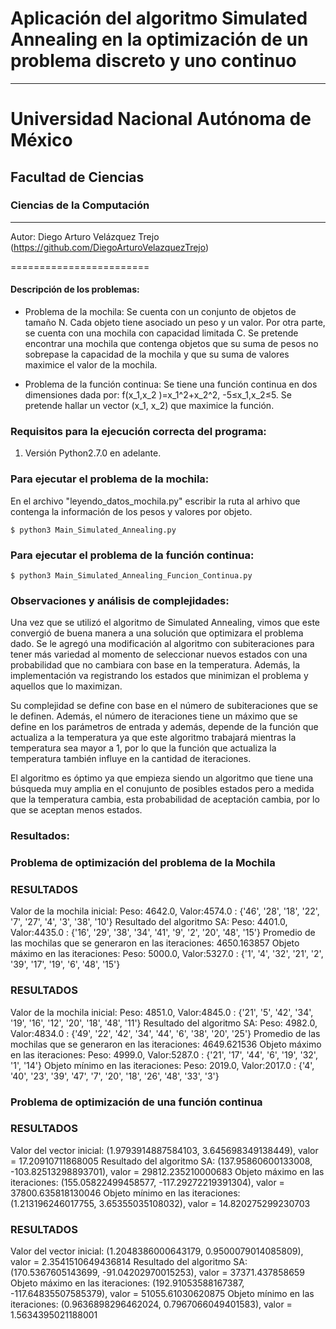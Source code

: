 # Aplicación del algoritmo Simulated Annealing en la optimización de un problema discreto y uno continuo
----
# Universidad Nacional Autónoma de México

## Facultad de Ciencias

### Ciencias de la Computación

----
Autor: Diego Arturo Velázquez Trejo (https://github.com/DiegoArturoVelazquezTrejo)

========================

#### Descripción de los problemas:
  - Problema de la mochila: Se cuenta con un conjunto de objetos de tamaño N. Cada objeto tiene asociado un peso y un valor. Por otra parte, se cuenta con una mochila con capacidad limitada C. Se pretende encontrar una mochila que contenga objetos que su suma de pesos no sobrepase la capacidad de la mochila y que su suma de valores maximice el valor de la mochila.

  - Problema de la función continua: Se tiene una función continua en dos dimensiones dada por: f(x_1,x_2 )=x_1^2+x_2^2, -5≤x_1,x_2≤5.
  Se pretende hallar un vector (x_1, x_2) que maximice la función.

### Requisitos para la ejecución correcta del programa:
  1) Versión Python2.7.0 en adelante.

### Para ejecutar el problema de la mochila:
En el archivo "leyendo_datos_mochila.py" escribir la ruta al arhivo que contenga la información de los pesos y valores por objeto.
```
$ python3 Main_Simulated_Annealing.py
```
### Para ejecutar el problema de la función continua:
```
$ python3 Main_Simulated_Annealing_Funcion_Continua.py
```

### Observaciones y análisis de complejidades:
Una vez que se utilizó el algoritmo de Simulated Annealing, vimos que este convergió de buena manera a una solución que optimizara el problema dado. Se le agregó una modificación al algoritmo con subiteraciones para tener más variedad al momento de seleccionar nuevos estados con una probabilidad que no cambiara con base en la temperatura. Además, la implementación va registrando los estados que minimizan el problema y aquellos que lo maximizan.

Su complejidad se define con base en el número de subiteraciones que se le definen. Además, el número de iteraciones tiene un máximo que se define en los parámetros de entrada y además, depende de la función que actualiza a la temperatura ya que este algoritmo trabajará mientras la temperatura sea mayor a 1, por lo que la función que actualiza la temperatura también influye en la cantidad de iteraciones.

El algoritmo es óptimo ya que empieza siendo un algoritmo que tiene una búsqueda muy amplia en el conujunto de posibles estados pero a medida que la temperatura cambia, esta probabilidad de aceptación cambia, por lo que se aceptan menos estados. 

### Resultados:


### Problema de optimización del problema de la Mochila

### RESULTADOS
Valor de la mochila inicial:
Peso: 4642.0, Valor:4574.0 : {'46', '28', '18', '22', '7', '27', '4', '3', '38', '10'}
Resultado del algoritmo SA:
Peso: 4401.0, Valor:4435.0 : {'16', '29', '38', '34', '41', '9', '2', '20', '48', '15'}
Promedio de las mochilas que se generaron en las iteraciones:
4650.163857
Objeto máximo en las iteraciones:
Peso: 5000.0, Valor:5327.0 : {'1', '4', '32', '21', '2', '39', '17', '19', '6', '48', '15'}

### RESULTADOS
Valor de la mochila inicial:
Peso: 4851.0, Valor:4845.0 : {'21', '5', '42', '34', '19', '16', '12', '20', '18', '48', '11'}
Resultado del algoritmo SA:
Peso: 4982.0, Valor:4834.0 : {'49', '22', '42', '34', '44', '6', '38', '20', '25'}
Promedio de las mochilas que se generaron en las iteraciones: 4649.621536
Objeto máximo en las iteraciones:
Peso: 4999.0, Valor:5287.0 : {'21', '17', '44', '6', '19', '32', '1', '14'}
Objeto mínimo en las iteraciones:
Peso: 2019.0, Valor:2017.0 : {'4', '40', '23', '39', '47', '7', '20', '18', '26', '48', '33', '3'}

### Problema de optimización de una función continua

### RESULTADOS
Valor del vector inicial:
(1.9793914887584103, 3.645698349138449), valor = 17.20910711868005
Resultado del algoritmo SA:
(137.95860600133008, -103.82513298893701), valor = 29812.235210000683
Objeto máximo en las iteraciones:
(155.05822499458577, -117.29272219391304), valor = 37800.635818130046
Objeto mínimo en las iteraciones:
(1.213196246017755, 3.65355035108032), valor = 14.820275299230703


### RESULTADOS
Valor del vector inicial:
(1.2048386000643179, 0.9500079014085809), valor = 2.3541510649436814
Resultado del algoritmo SA:
(170.5367605143699, -91.04202970015253), valor = 37371.437858659
Objeto máximo en las iteraciones:
(192.91053588167387, -117.64835507585379), valor = 51055.61030620875
Objeto mínimo en las iteraciones:
(0.9636898296462024, 0.7967066049401583), valor = 1.5634395021188001

